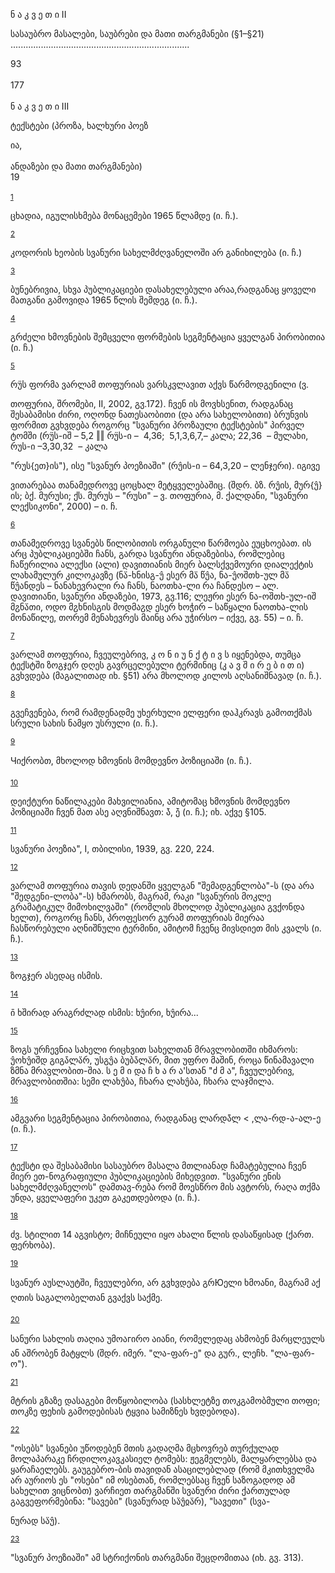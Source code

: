 ნ ა კ ვ ე თ ი II

<span lang="sva">სასაუბრო მასალები, საუბრები და მათი თარგმანები </span>(§1–§21) .......................................................................

<div>
93

</div><br clear="all">
<div>
177

</div><br clear="all">
ნ ა კ ვ ე თ ი III

<span lang="sva">ტექსტები (პროზა, ხალხური პოეზ</span>

<div>
<span lang="sva">ია,</span>

</div><br clear="all">
<span lang="sva">ანდაზები და მათი თარგმანები)</span>

<div>
19

</div><br clear="all">
<sup><a href="#footnote1">1</a></sup><a name="bookmark15"></a>

<sup></sup> ცხადია, იგულისხმება მონაცემები 1965 წლამდე (<span lang="sva">ი. ჩ.</span>).

<sup><a href="#footnote2">2</a></sup><a name="bookmark16"></a>

<sup></sup> კოდორის ხეობის სვანური სახელმძღვანელოში არ განიხილება (<span lang="sva">ი. ჩ.</span>)

<sup><a href="#footnote3">3</a></sup><a name="bookmark17"></a>

<sup></sup> ბუნებრივია, სხვა პუბლიკაციები დასახელებული არაა,რადგანაც ყოველი მათგანი გამოვიდა 1965 წლის შემდეგ (<span lang="sva">ი. ჩ.</span>).

<sup><a href="#footnote4">4</a></sup><a name="bookmark22"></a>

<sup></sup> გრძელი ხმოვნების შემცველი ფორმების სეგმენტაცია ყველგან პირობითია (<span lang="sva">ი. ჩ.</span>)

<sup><a href="#footnote5">5</a></sup><a name="bookmark23"></a>



<span lang="sva">რუ̈ს </span>ფორმა ვარლამ თოფურიას ვარსკვლავით აქვს წარმოდგენილი (ვ.

თოფურია, შრომები, II, 2002, გვ.172). ჩვენ ის მოვხსენით, რადგანაც შესაბამისი ძირი, ოღონდ ნათესაობითი (და არა სახელობითი) ბრუნვის ფორმით გვხვდება როგორც "სვანური პროზაული ტექსტების" პირველ ტომში (<span lang="sva">რუ̈ს-იშ </span>– 5,2 ‖‖ <span lang="sva">რუ̈ს-ი </span>– &nbsp;4,36; &nbsp;5,1,3,6,7,– კალა; 22,36 &nbsp;– მულახი, <span lang="sva">რუს-ი </span>–3,30,32 &nbsp;– კალა

"რუს<span lang="sva">{</span>ეთ<span lang="sva">}</span>ის"), ისე "სვანურ პოეზიაში" (<span lang="sva">რუ̂ის-ი </span>– 64,3,20 – ლენჯერი). იგივე

ვითარებაა თანამედროვე ცოცხალ მეტყველებაშიც. (შდრ. ბზ. <span lang="sva">რუ̂ის, მურ{უ̂}ის</span>; ბქ. <span lang="sva">მურუსი; </span>ქს. <span lang="sva">მურუს </span>– "რუსი" – ვ. თოფურია, მ. ქალდანი, "სვანური ლექსიკონი", 2000) – <span lang="sva">ი. ჩ.</span>

<sup><a href="#footnote6">6</a></sup><a name="bookmark24"></a>

თანამედროვე სვანებს წილობითის ორგანული წარმოება ეუცხოებათ. ის არც პუბლიკაციებში ჩანს, გარდა სვანური ანდაზებისა, რომლებიც ჩაწერილია ალექსი (ალი) დავითიანის მიერ ბალსქვემოური დიალექტის ლახამულურ კილოკავზე (<span lang="sva">ნა̈-ხნისგ-უ̂ </span>ესერ მა̈ წუ̂ა, <span lang="sva">ნა-უ̂ოშთხ-ულ </span>მა̈ წუ̂ანდეს – ნანახევრალი რა ჩანს, ნაოთხა-ლი რა ჩანდესო – ალ. დავითიანი, სვანური ანდაზები, 1973, გვ.116; ლეჟრი ესერ <span lang="sva">ნა-ოშთხ-ულ-იშ </span>მჷნა̈თი, ოდო მჷხნისგის მოდმაჷდ ესერ ხოჭირ – საწყალი ნაოთხა-ლის მონაწილე, თორემ მენახევრეს მაინც არა უჭირსო – იქვე, გვ. 55) – <span lang="sva">ი. ჩ.</span>

<sup><a href="#footnote7">7</a></sup><a name="bookmark27"></a>

<sup></sup> ვარლამ თოფურია, ჩვეულებრივ, კ ო ნ ი უ ნ ქ ტ ი ვ ს იყენებდა, თუმცა ტექსტში ზოგჯერ დღეს გავრცელებული ტერმინიც (კ ა ვ შ ი რ ე ბ ი თ ი) გვხვდება (მაგა<span class="unknown">ლითად იხ. §51) არა მხოლოდ კილოს აღსანიშნავად (</span><span lang="sva">ი. ჩ.</span>).

<sup><a href="#footnote8">8</a></sup><a name="bookmark30"></a>

<sup></sup> გვეჩვენება, რომ რამდენადმე უხერხული ელფერი დაჰკრავს გამოთქმას <span lang="sva">სრული სახის ნამყო უსრული </span>(<span lang="sva">ი. ჩ.</span>).

<sup><a href="#footnote9">9</a></sup><a name="bookmark39"></a>

<sup></sup> <span class="unknown"><span class="unknown">Ч</span>იქრობთ, მხოლოდ ხმოვნის მომდევნო პოზიციაში </span><span lang="sva">(ი. ჩ.</span>).

<sup><a href="#footnote10">10</a></sup><a name="bookmark40"></a>

<sup></sup> დეიქტური ნაწილაკები მახვილიანია, ამიტომაც ხმოვნის მომდევნო პოზიციაში ჩვენ მათ ასე აღვნიშნავთ: <span lang="sva">ა̄̀</span>, <span lang="sva">ე̄̀ </span>(<span lang="sva">ი. ჩ</span>.); იხ. აქვე §105.

<sup><a href="#footnote11">11</a></sup><a name="bookmark41"></a>

სვანური პოეზია", I, თბილისი, 1939, გვ. 220, 224.

<sup><a href="#footnote12">12</a></sup><a name="bookmark52"></a>

<sup></sup> ვარლამ თოფურია თავის დედანში ყველგან "შემადგენლობა"-ს (და არა "შედგენი-ლობა"-ს) ხმარობს, მაგრამ, რაკი "სვანურის მოკლე გრამატიკულ მიმოხილვაში" (რომლის მხოლოდ პუბლიკაცია გვქონდა ხელთ), როგორც ჩანს, პროფესორ გურამ თოფურიას მიერაა ჩასწორებული აღნიშნული ტერმინი, ამიტომ ჩვენც მივსდიეთ მის კვალს (<span lang="sva">ი. ჩ.</span>).

<sup><a href="#footnote13">13</a></sup><a name="bookmark53"></a>

<sup></sup> ზოგჯერ ასედაც ისმის.

<sup><a href="#footnote14">14</a></sup><a name="bookmark54"></a>

<sup></sup> <span lang="sva">ი̄ </span>ხშირად არაგრძლად ისმის: <span lang="sva">ხუ̂ირი, ხუ̂ირა...</span>

<sup><a href="#footnote15">15</a></sup><a name="bookmark57"></a>

<sup></sup> ზოგს ურჩევნია სახელი რიცხვით სახელთან მრავლობითში იხმაროს: <span lang="sva">უ̂ოხუ̂იშდ გიგა̄ლა̈რ, უსგუ̂ა ბუბა̄ლა̈რ</span>, მით უფრო მაშინ, როცა წინამავალი ზმნა მრავლობით-შია. ს ე მ ი და ჩ ხ ა რ ა'სთან "ძ მ ა", ჩვეულებრივ, მრავლობითშია: <span lang="sva">სემი ლახუ̂ბა, ჩხარა ლახუ̂ბა, ჩხარა ლაჯმილა</span>.

<sup><a href="#footnote16">16</a></sup><a name="bookmark58"></a>

<sup></sup> ამგვარი სეგმენტაცია პირობითია, რადგანაც <span lang="sva">ლარდა̄̈ლ </span>&lt;&nbsp;,<span lang="sva">ლა-რდ-ა-ალ-ე </span>(<span lang="sva">ი. ჩ.</span>).

<sup><a href="#footnote17">17</a></sup><a name="bookmark63"></a>

<sup></sup> ტექსტი და შესაბამისი სასაუბრო მასალა მთლიანად ჩამატებულია ჩვენ მიერ ეთ-ნოგრაფიული პუბლიკაციების მიხედვით. "სვანური ენის სახელმძღვანელოს" დამთავ-რება რომ მოესწრო მის ავტორს, რაღა თქმა უნდა, ყველაფერი უკეთ გაკეთდებოდა (<span lang="sva">ი. ჩ.</span>).

<sup><a href="#footnote18">18</a></sup><a name="bookmark76"></a>

<sup></sup> ძვ. სტილით 14 აგვისტო; მიჩნეული იყო ახალი წლის დასაწყისად (ქართ. ფერხობა).

<sup><a href="#footnote19">19</a></sup><a name="bookmark79"></a>

<sup></sup> სვანურ აუსლაუტში, ჩვეულებრი<span class="unknown">, არ გვხვდება გრ<span class="unknown">Ю</span>ელი ხმო<span class="unknown"></span>ანი, მაგრამ აქ ღ<span class="unknown"></span>თის საგალობელთან გვაქვს საქმე.</span>

<sup><a href="#footnote20">20</a></sup><a name="bookmark82"></a>

<sup></sup> ს<span class="unknown">ანური სახლის თა<span class="unknown"></span>ღია უმოა<span class="unknown">г</span>ირო აი<span class="unknown"></span>ანი, რომელ<span class="unknown"></span>ედაც ახმობენ მარც<span class="unknown"></span>ლეულს ან აშრობენ მატყლს (შდრ. იმერ. "ლა-</span><span lang="sva">ფარ</span>-ე" და გურ., ლეჩხ. "ლა-<span lang="sva">ფარ</span>-ო").

<sup><a href="#footnote21">21</a></sup><a name="bookmark83"></a>

<sup></sup> მტრის გზაზე დასაგები მოწყობილობა (სასხლეტზე თოკგამობმული თოფი; თოკზე ფეხის გამოდებისას ტყვია სამიზნეს ხვდებოდა).

<sup><a href="#footnote22">22</a></sup><a name="bookmark84"></a>

<sup></sup> "ოსებს" სვანები უწოდებენ მთის გადაღმა მცხოვრებ თურქულად მოლაპარაკე ჩრდილოკავკასიელ ტომებს: ჟეგმელებს, მალყარლებსა და ყარაჩაელებს. გაუგებრო-ბის თავიდან ასაცილებლად (რომ მკითხველმა არ აურიოს ეს "ოსები" იმ ოსებთან, რომლებსაც ჩვენ საზოგადოდ ამ სახელით ვიცნობთ) ვარჩიეთ თარგმანში სვანური ძირი ქართულად გაგვეფორმებინა: "სავები" (სვანურად <span lang="sva">სა̈უ̂ჲა̈რ</span>), "სავეთი" (სვა-

ნურად <span lang="sva">სა̈უ̂).</span>

<sup><a href="#footnote23">23</a></sup><a name="bookmark87"></a>

<sup></sup> "სვანურ პოეზიაში" ამ სტრიქონის თარგმანი შეცდომითაა (იხ. გვ. 313).

</body>
</html>